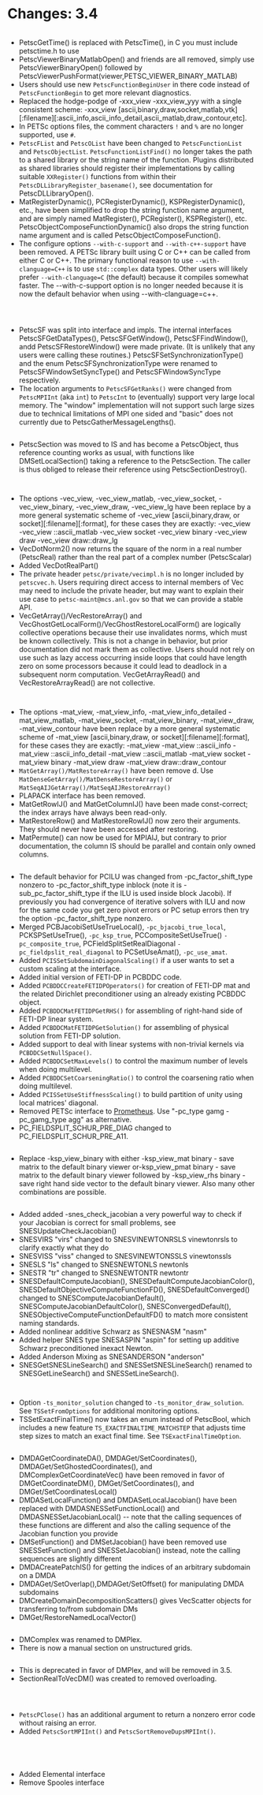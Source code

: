 # Changes: 3.4

```{rubric} General:
```

- PetscGetTime() is replaced with PetscTime(), in C you must include
  petsctime.h to use
- PetscViewerBinaryMatlabOpen() and friends are all removed, simply
  use PetscViewerBinaryOpen() followed by
  PetscViewerPushFormat(viewer,PETSC_VIEWER_BINARY_MATLAB)
- Users should use new `PetscFunctionBeginUser` in there code
  instead of `PetscFunctionBegin` to get more relevant
  diagnostics.
- Replaced the hodge-podge of -xxx_view -xxx_view_yyy with a single
  consistent scheme: -xxx_view
  \[ascii,binary,draw,socket,matlab,vtk\]\[:filename\]\[:ascii_info,ascii_info_detail,ascii_matlab,draw_contour,etc\].
- In PETSc options files, the comment characters `!` and `%` are
  no longer supported, use `#`.
- `PetscFList` and `PetscOList` have been changed to
  `PetscFunctionList` and `PetscObjectList`.
  `PetscFunctionListFind()` no longer takes the path to a shared
  library or the string name of the function. Plugins distributed as
  shared libraries should register their implementations by calling
  suitable `XXRegister()` functions from within their
  `PetscDLLibraryRegister_basename()`, see documentation for
  PetscDLLibraryOpen().
- MatRegisterDynamic(), PCRegisterDynamic(), KSPRegisterDynamic(),
  etc., have been simplified to drop the string function name
  argument, and are simply named MatRegister(), PCRegister(),
  KSPRegister(), etc. PetscObjectComposeFunctionDynamic() also drops
  the string function name argument and is called
  PetscObjectComposeFunction().
- The configure options `--with-c-support` and
  `--with-c++-support` have been removed. A PETSc library built
  using C or C++ can be called from either C or C++. The primary
  functional reason to use `--with-clanguage=C++` is to use
  `std::complex` data types. Other users will likely prefer
  `--with-clanguage=C` (the default) because it compiles somewhat
  faster. The --with-c-support option is no longer needed because it
  is now the default behavior when using --with-clanguage=c++.

```{rubric} Logging:
```

```{rubric} config/configure.py:
```

```{rubric} PetscSF:
```

- PetscSF was split into interface and impls. The internal
  interfaces PetscSFGetDataTypes(), PetscSFGetWindow(),
  PetscSFFindWindow(), andd PetscSFRestoreWindow() were made
  private. (It is unlikely that any users were calling these
  routines.) PetscSFSetSynchronizationType() and the enum
  PetscSFSynchronizationType were renamed to
  PetscSFWindowSetSyncType() and PetscSFWindowSyncType respectively.
- The location arguments to `PetscSFGetRanks()` were changed from
  `PetscMPIInt` (aka `int`) to `PetscInt` to (eventually)
  support very large local memory. The "window" implementation will
  not support such large sizes due to technical limitations of MPI
  one sided and "basic" does not currently due to
  PetscGatherMessageLengths().

```{rubric} IS:
```

- PetscSection was moved to IS and has become a PetscObject, thus
  reference counting works as usual, with functions like
  DMSetLocalSection() taking a reference to the PetscSection. The
  caller is thus obliged to release their reference using
  PetscSectionDestroy().

```{rubric} PF:
```

```{rubric} Vec:
```

- The options -vec_view, -vec_view_matlab, -vec_view_socket,
  -vec_view_binary, -vec_view_draw, -vec_view_lg have been replace
  by a more general systematic scheme of -vec_view
  \[ascii,binary,draw, or socket\]\[:filename\]\[:format\], for these
  cases they are exactly: -vec_view -vec_view ::ascii_matlab
  -vec_view socket -vec_view binary -vec_view draw -vec_view
  draw::draw_lg
- VecDotNorm2() now returns the square of the norm in a real number
  (PetscReal) rather than the real part of a complex number
  (PetscScalar)
- Added VecDotRealPart()
- The private header `petsc/private/vecimpl.h` is no longer
  included by `petscvec.h`. Users requiring direct access to
  internal members of Vec may need to include the private header,
  but may want to explain their use case to
  `petsc-maint@mcs.anl.gov` so that we can provide a stable API.
- VecGetArray()/VecRestoreArray() and
  VecGhostGetLocalForm()/VecGhostRestoreLocalForm() are logically
  collective operations because their use invalidates norms, which
  must be known collectively. This is not a change in behavior, but
  prior documentation did not mark them as collective. Users should
  not rely on use such as lazy access occurring inside loops that
  could have length zero on some processors because it could lead to
  deadlock in a subsequent norm computation. VecGetArrayRead() and
  VecRestoreArrayRead() are not collective.

```{rubric} VecScatter:
```

```{rubric} Mat:
```

- The options -mat_view, -mat_view_info, -mat_view_info_detailed
  -mat_view_matlab, -mat_view_socket, -mat_view_binary,
  -mat_view_draw, -mat_view_contour have been replace by a more
  general systematic scheme of -mat_view \[ascii,binary,draw, or
  socket\]\[:filename\]\[:format\], for these cases they are exactly:
  -mat_view -mat_view ::ascii_info -mat_view ::ascii_info_detail
  -mat_view ::ascii_matlab -mat_view socket -mat_view binary
  -mat_view draw -mat_view draw::draw_contour
- `MatGetArray()/MatRestoreArray()` have been remove d. Use
  `MatDenseGetArray()/MatDenseRestoreArray()` or
  `MatSeqAIJGetArray()/MatSeqAIJRestoreArray()`
- PLAPACK interface has been removed.
- MatGetRowIJ() and MatGetColumnIJ() have been made const-correct;
  the index arrays have always been read-only.
- MatRestoreRow() and MatRestoreRowIJ() now zero their arguments.
  They should never have been accessed after restoring.
- MatPermute() can now be used for MPIAIJ, but contrary to prior
  documentation, the column IS should be parallel and contain only
  owned columns.

```{rubric} PC:
```

- The default behavior for PCILU was changed from
  -pc_factor_shift_type nonzero to -pc_factor_shift_type inblock
  (note it is -sub_pc_factor_shift_type if the ILU is used inside
  block Jacobi). If previously you had convergence of iterative
  solvers with ILU and now for the same code you get zero pivot
  errors or PC setup errors then try the option
  -pc_factor_shift_type nonzero.
- Merged PCBJacobiSetUseTrueLocal(), `-pc_bjacobi_true_local`,
  PCKSPSetUseTrue(), `-pc_ksp_true`, PCCompositeSetUseTrue()
  `-pc_composite_true`, PCFieldSplitSetRealDiagonal
  `-pc_fieldpslit_real_diagonal` to PCSetUseAmat(),
  `-pc_use_amat`.
- Added `PCISSetSubdomainDiagonalScaling()` if a user wants to set
  a custom scaling at the interface.
- Added initial version of FETI-DP in PCBDDC code.
- Added `PCBDDCCreateFETIDPOperators()` for creation of FETI-DP
  mat and the related Dirichlet preconditioner using an already
  existing PCBDDC object.
- Added `PCBDDCMatFETIDPGetRHS()` for assembling of right-hand
  side of FETI-DP linear system.
- Added `PCBDDCMatFETIDPGetSolution()` for assembling of physical
  solution from FETI-DP solution.
- Added support to deal with linear systems with non-trivial kernels
  via `PCBDDCSetNullSpace()`.
- Added `PCBDDCSetMaxLevels()` to control the maximum number of
  levels when doing multilevel.
- Added `PCBDDCSetCoarseningRatio()` to control the coarsening
  ratio when doing multilevel.
- Added `PCISSetUseStiffnessScaling()` to build partition of unity
  using local matrices' diagonal.
- Removed PETSc interface to
  [Prometheus](http://www.columbia.edu/~ma2325/prometheus/). Use
  "-pc_type gamg -pc_gamg_type agg" as alternative.
- PC_FIELDSPLIT_SCHUR_PRE_DIAG changed to
  PC_FIELDSPLIT_SCHUR_PRE_A11.

```{rubric} KSP:
```

- Replace -ksp_view_binary with either -ksp_view_mat binary - save
  matrix to the default binary viewer or-ksp_view_pmat binary - save
  matrix to the default binary viewer followed by -ksp_view_rhs
  binary - save right hand side vector to the default binary viewer.
  Also many other combinations are possible.

```{rubric} SNES:
```

- Added added -snes_check_jacobian a very powerful way to check if
  your Jacobian is correct for small problems, see
  SNESUpdateCheckJacobian()
- SNESVIRS "virs" changed to SNESVINEWTONRSLS vinewtonrsls to
  clarify exactly what they do
- SNESVISS "viss" changed to SNESVINEWTONSSLS vinewtonssls
- SNESLS "ls" changed to SNESNEWTONLS newtonls
- SNESTR "tr" changed to SNESNEWTONTR newtontr
- SNESDefaultComputeJacobian(), SNESDefaultComputeJacobianColor(),
  SNESDefaultObjectiveComputeFunctionFD(), SNESDefaultConverged()
  changed to SNESComputeJacobianDefault(),
  SNESComputeJacobianDefaultColor(), SNESConvergedDefault(),
  SNESObjectiveComputeFunctionDefaultFD() to match more consistent
  naming standards.
- Added nonlinear additive Schwarz as SNESNASM "nasm"
- Added helper SNES type SNESASPIN "aspin" for setting up additive
  Schwarz preconditioned inexact Newton.
- Added Anderson Mixing as SNESANDERSON "anderson"
- SNESGetSNESLineSearch() and SNESSetSNESLineSearch() renamed to
  SNESGetLineSearch() and SNESSetLineSearch().

```{rubric} SNESLineSearch:
```

```{rubric} TS:
```

- Option `-ts_monitor_solution` changed to
  `-ts_monitor_draw_solution`. See
  `TSSetFromOptions`
  for additional monitoring options.
- TSSetExactFinalTime() now takes an enum instead of PetscBool,
  which includes a new feature `TS_EXACTFINALTIME_MATCHSTEP` that
  adjusts time step sizes to match an exact final time. See
  `TSExactFinalTimeOption`.

```{rubric} DM/DA:
```

- DMDAGetCoordinateDA(), DMDAGet/SetCoordinates(),
  DMDAGet/SetGhostedCoordinates(), and DMComplexGetCoordinateVec()
  have been removed in favor of DMGetCoordinateDM(),
  DMGet/SetCoordinates(), and DMGet/SetCoordinatesLocal()
- DMDASetLocalFunction() and DMDASetLocalJacobian() have been
  replaced with DMDASNESSetFunctionLocal() and
  DMDASNESSetJacobianLocal() -- note that the calling sequences of
  these functions are different and also the calling sequence of the
  Jacobian function you provide
- DMSetFunction() and DMSetJacobian() have been removed use
  SNESSetFunction() and SNESSetJacobian() instead, note the calling
  sequences are slightly different
- DMDACreatePatchIS() for getting the indices of an arbitrary
  subdomain on a DMDA
- DMDAGet/SetOverlap(),DMDAGet/SetOffset() for manipulating DMDA
  subdomains
- DMCreateDomainDecompositionScatters() gives VecScatter objects for
  transferring to/from subdomain DMs
- DMGet/RestoreNamedLocalVector()

```{rubric} DMComplex/DMPlex:
```

- DMComplex was renamed to DMPlex.
- There is now a manual section on unstructured grids.

```{rubric} DMMesh:
```

- This is deprecated in favor of DMPlex, and will be removed in 3.5.
- SectionRealToVecDM() was created to removed overloading.

```{rubric} DMMG:
```

```{rubric} PetscViewer:
```

```{rubric} SYS:
```

- `PetscPClose()` has an additional argument to return a nonzero
  error code without raising an error.
- Added `PetscSortMPIInt()` and `PetscSortRemoveDupsMPIInt()`.

```{rubric} AO:
```

```{rubric} Sieve:
```

```{rubric} Fortran:
```

```{rubric} ExternalPackages:
```

- Added Elemental interface
- Remove Spooles interface
